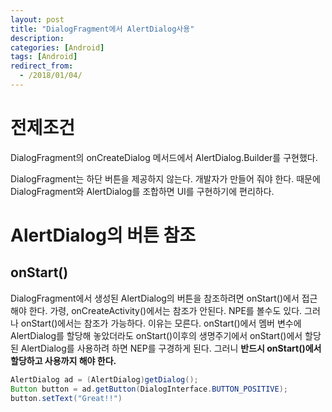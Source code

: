 ```yaml
---
layout: post
title: "DialogFragment에서 AlertDialog사용"
description: 
categories: [Android]
tags: [Android]
redirect_from:
  - /2018/01/04/
---
```


# 전제조건

DialogFragment의 onCreateDialog 메서드에서 AlertDialog.Builder를 구현했다.

DialogFragment는 하단 버튼을 제공하지 않는다. 개발자가 만들어 줘야 한다. 때문에 DialogFragment와 AlertDialog를 조합하면 UI를 구현하기에 편리하다.

# AlertDialog의 버튼 참조

## onStart()

DialogFragment에서 생성된 AlertDialog의 버튼을 참조하려면 onStart()에서 접근해야 한다. 가령, onCreateActivity()에서는 참조가 안된다. NPE를 볼수도 있다. 그러나 onStart()에서는 참조가 가능하다. 이유는 모른다. onStart()에서 멤버 변수에 AlertDialog를 할당해 놓았더라도 onStart()이후의 생명주기에서 onStart()에서 할당된 AlertDialog를 사용하려 하면 NEP를 구경하게 된다. 그러니 **반드시 onStart()에서 할당하고 사용까지 해야 한다.**

```java
AlertDialog ad = (AlertDialog)getDialog();
Button button = ad.getButton(DialogInterface.BUTTON_POSITIVE);
button.setText("Great!!")
```

